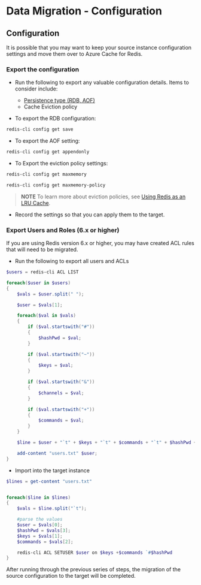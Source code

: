 # Data Migration - Configuration

## Configuration

It is possible that you may want to keep your source instance configuration settings and move them over to Azure Cache for Redis.

### Export the configuration

- Run the following to export any valuable configuration details. Items to consider include:
  - [Persistence type (RDB, AOF)](https://redis.io/topics/persistence)
  - Cache Eviction policy

- To export the RDB configuration:

```bash
redis-cli config get save
```

- To export the AOF setting:

```bash
redis-cli config get appendonly
```

- To Export the eviction policy settings:

```bash
redis-cli config get maxmemory

redis-cli config get maxmemory-policy
```

> **NOTE** To learn more about eviction policies, see [Using Redis as an LRU Cache](https://redis.io/topics/lru-cache).

- Record the settings so that you can apply them to the target.

### Export Users and Roles (6.x or higher)

If you are using Redis version 6.x or higher, you may have created ACL rules that will need to be migrated.

- Run the following to export all users and ACLs

```PowerShell
$users = redis-cli ACL LIST

foreach($user in $users)
{
    $vals = $user.split(" ");

    $user = $vals[1];

    foreach($val in $vals)
    {
        if ($val.startswith("#"))
        {
            $hashPwd = $val;
        }

        if ($val.startswith("~"))
        {
            $keys = $val;
        }

        if ($val.startswith("&"))
        {
            $channels = $val;
        }

        if ($val.startswith("+"))
        {
            $commands = $val;
        }
    }

    $line = $user + "`t" + $keys + "`t" + $commands + "`t" + $hashPwd + "`t"

    add-content "users.txt" $user;
}
```

- Import into the target instance

```PowerShell
$lines = get-content "users.txt"


foreach($line in $lines)
{
    $vals = $line.split("`t");

    #parse the values
    $user = $vals[0];
    $hashPwd = $vals[3];
    $keys = $vals[1];
    $commands = $vals[2];

    redis-cli ACL SETUSER $user on $keys +$commands `#$hashPwd
}
```

After running through the previous series of steps, the migration of the source configuration to the target will be completed.
